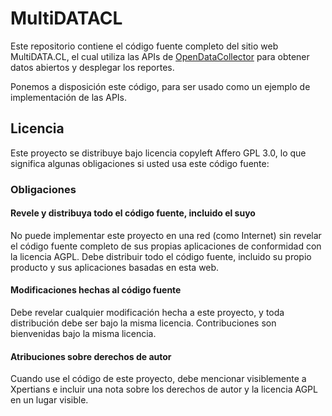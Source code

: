 # MultiDATACL
Este repositorio contiene el código fuente completo del sitio web MultiDATA.CL, el cual utiliza las APIs de [OpenDataCollector](https://opendatacollector.com) para obtener datos abiertos y desplegar los reportes.

Ponemos a disposición este código, para ser usado como un ejemplo de implementación de las APIs.

## Licencia 
Este proyecto se distribuye bajo licencia copyleft Affero GPL 3.0, lo que significa algunas obligaciones si usted usa este código fuente:

### Obligaciones
#### Revele y distribuya todo el código fuente, incluido el suyo
No puede implementar este proyecto en una red (como Internet) sin revelar el código fuente completo de sus propias aplicaciones de conformidad con la licencia AGPL. Debe distribuir todo el código fuente, incluido su propio producto y sus aplicaciones basadas en esta web.

#### Modificaciones hechas al código fuente
Debe revelar cualquier modificación hecha a este proyecto, y toda distribución debe ser bajo la misma licencia.
Contribuciones son bienvenidas bajo la misma licencia.

#### Atribuciones sobre derechos de autor
Cuando use el código de este proyecto, debe mencionar visiblemente a Xpertians e incluir una nota sobre los derechos de autor y la licencia AGPL en un lugar visible. 
